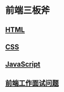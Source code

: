 # 前端三板斧

## [HTML](./HTML/index.md)

## [CSS](./CSS/index.md)

## [JavaScript](./JavaScript/index.md)

## [前端工作面试问题](./questions/index.md)
